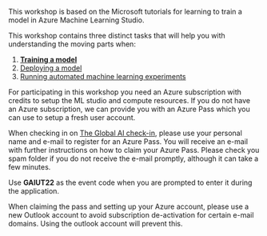 This workshop is based on the Microsoft tutorials for learning to train a model in Azure Machine Learning Studio.

This workshop contains three distinct tasks that will help you with understanding the moving parts when:
1) [**Training a model**](https://github.com/OrdinaRoelant/MLStudioWorkshop/blob/master/Training%20a%20model/workshop.md)
2) [Deploying a model](https://github.com/OrdinaRoelant/MLStudioWorkshop/blob/master/Deploying%20a%20model/workshop.md)
3) [Running automated machine learning experiments](https://github.com/OrdinaRoelant/MLStudioWorkshop/blob/master/Running%20auto%20ML%20experiments/workshop.md)

For participating in this workshop you need an Azure subscription with credits to setup the ML studio and compute resources. If you do not have an Azure subscription, we can provide you with an Azure Pass which you can use to setup a fresh user account.  

When checking in on [The Global AI check-in](https://checkin.globalai.community), please use your personal name and e-mail to register for an Azure Pass. You will receive an e-mail with further instructions on how to claim your Azure Pass. Please check you spam folder if you do not receive the e-mail promptly, although it can take a few minutes.  

Use **GAIUT22** as the event code when you are prompted to enter it during the application.

When claiming the pass and setting up your Azure account, please use a new Outlook account to avoid subscription de-activation for certain e-mail domains. Using the outlook account will prevent this.  

